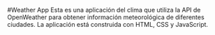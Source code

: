 #Weather App
Esta es una aplicación del clima que utiliza la API de OpenWeather para obtener información meteorológica de diferentes ciudades. La aplicación está construida con HTML, CSS y JavaScript.
